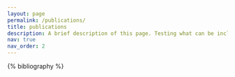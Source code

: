 ```yaml
---
layout: page
permalink: /publications/
title: publications
description: A brief description of this page. Testing what can be included and how long the text can be before things break.
nav: true
nav_order: 2
---
```


<!-- _pages/publications.md -->
<div class="publications">

{% bibliography %}

</div>
